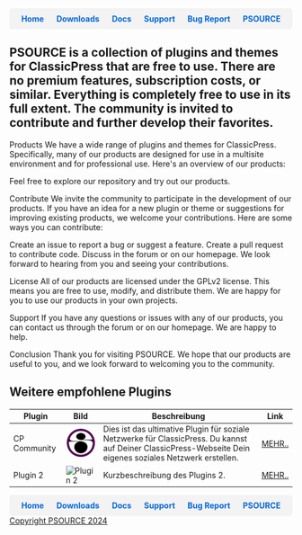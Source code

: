 <div style="display: flex; justify-content: space-around; background-color: #f3f3f3; padding: 10px; border-radius: 5px;">
  <a href="https://cp-psource.github.io/ps-multisite-privacy/" style="text-decoration: none; color: #0366d6; font-weight: bold;">Home</a>
  <a href="https://github.com/cp-psource/ps-multisite-privacy/releases" style="text-decoration: none; color: #0366d6; font-weight: bold;">Downloads</a>
  <a href="https://github.com/cp-psource/ps-multisite-privacy/wiki" style="text-decoration: none; color: #0366d6; font-weight: bold;">Docs</a>
  <a href="https://github.com/cp-psource/ps-multisite-privacy/discussions" style="text-decoration: none; color: #0366d6; font-weight: bold;">Support</a>
  <a href="https://github.com/cp-psource/ps-multisite-privacy/issues" style="text-decoration: none; color: #0366d6; font-weight: bold;">Bug Report</a>
  <a href="https://cp-psource.github.io/ps-multisite-privacy/psource.html" style="text-decoration: none; color: #0366d6; font-weight: bold;">PSOURCE</a>
</div>

## PSOURCE is a collection of plugins and themes for ClassicPress that are free to use. There are no premium features, subscription costs, or similar. Everything is completely free to use in its full extent. The community is invited to contribute and further develop their favorites.


Products We have a wide range of plugins and themes for ClassicPress. Specifically, many of our products are designed for use in a multisite environment and for professional use. Here's an overview of our products:

Feel free to explore our repository and try out our products.

Contribute We invite the community to participate in the development of our products. If you have an idea for a new plugin or theme or suggestions for improving existing products, we welcome your contributions. Here are some ways you can contribute:

Create an issue to report a bug or suggest a feature. Create a pull request to contribute code. Discuss in the forum or on our homepage. We look forward to hearing from you and seeing your contributions.

License All of our products are licensed under the GPLv2 license. This means you are free to use, modify, and distribute them. We are happy for you to use our products in your own projects.

Support If you have any questions or issues with any of our products, you can contact us through the forum or on our homepage. We are happy to help.

Conclusion Thank you for visiting PSOURCE. We hope that our products are useful to you, and we look forward to welcoming you to the community.

## Weitere empfohlene Plugins

| Plugin | Bild | Beschreibung | Link |
|--------|------|--------------|------|
| CP Community | ![CP Community](psource/cpc_logo.png) | Dies ist das ultimative Plugin für soziale Netzwerke für ClassicPress. Du kannst auf Deiner ClassicPress-Webseite Dein eigenes soziales Netzwerk erstellen. | [MEHR..](https://cp-psource.github.io/cp-community/) |
| Plugin 2 | ![Plugin 2](link-zum-bild.jpg) | Kurzbeschreibung des Plugins 2. | [MEHR..](https://example.com/plugin-2) |


<div style="display: flex; justify-content: space-around; background-color: #f3f3f3; padding: 10px; border-radius: 5px;">
  <a href="https://cp-psource.github.io/ps-multisite-privacy/" style="text-decoration: none; color: #0366d6; font-weight: bold;">Home</a>
  <a href="https://github.com/cp-psource/ps-multisite-privacy/releases" style="text-decoration: none; color: #0366d6; font-weight: bold;">Downloads</a>
  <a href="https://github.com/cp-psource/ps-multisite-privacy/wiki" style="text-decoration: none; color: #0366d6; font-weight: bold;">Docs</a>
  <a href="https://github.com/cp-psource/ps-multisite-privacy/discussions" style="text-decoration: none; color: #0366d6; font-weight: bold;">Support</a>
  <a href="https://github.com/cp-psource/ps-multisite-privacy/issues" style="text-decoration: none; color: #0366d6; font-weight: bold;">Bug Report</a>
  <a href="https://cp-psource.github.io/ps-multisite-privacy/psource.html" style="text-decoration: none; color: #0366d6; font-weight: bold;">PSOURCE</a>
</div>

<div>
 <a href="https://github.com/cp-psource">Copyright PSOURCE 2024</a>
</div>
